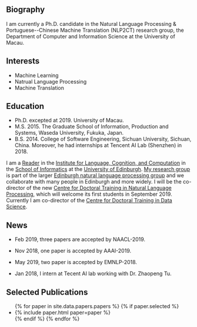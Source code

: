 ## Biography
I am currently a Ph.D. candidate in the Natural Language Processing & Portuguese--Chinese Machine Translation (NLP2CT) research group, the Department of Computer and Information Science at the University of Macau.

## Interests
* Machine Learning
* Natrual Language Processing
* Machine Translation

## Education
* Ph.D. excepted at 2019. University of Macau.
* M.S. 2015. The Graduate School of Information, Production and Systems, Waseda University, Fukuka, Japan.
* B.S. 2014. College of Software Engineering, Sichuan University, Sichuan, China.
		Moreover, he had internships at Tencent AI Lab (Shenzhen) in 2018.

I am a [Reader](https://en.wikipedia.org/wiki/Reader_(academic_rank))
in the [Institute for Language, Cognition, and Computation](http://web.inf.ed.ac.uk/ilcc)
in the [School of Informatics](http://web.inf.ed.ac.uk/)
at the [University of Edinburgh](https://www.ed.ac.uk/). 
[My research group](collaborators) is part of the larger 
[Edinburgh natural language processing group](http://groups.inf.ed.ac.uk/edinburghnlp/)
and we collaborate with many people in Edinburgh and more widely. 
I will be the co-director of the new
[Centre for Doctoral Training in Natural Language Processing](https://edinburghnlp.inf.ed.ac.uk/cdt/),
which will welcome its first students in September 2019.
Currently I am co-director of the 
[Centre for Doctoral Training in Data Science](http://datascience.inf.ed.ac.uk/).


## News
* Feb 2019, three papers are accepted by NAACL-2019.
 
* Nov 2018, one paper is accepted by AAAI-2019.

* May 2019, two paper is accepted by EMNLP-2018.

* Jan 2018, I intern at Tecent AI lab working with Dr. Zhaopeng Tu. 

## Selected Publications

<ul>
{% for paper in site.data.papers.papers %}
  {% if paper.selected %}
  <li>
  {% include paper.html paper=paper %}
  </li>
  {% endif %}
{% endfor %}
</ul>

